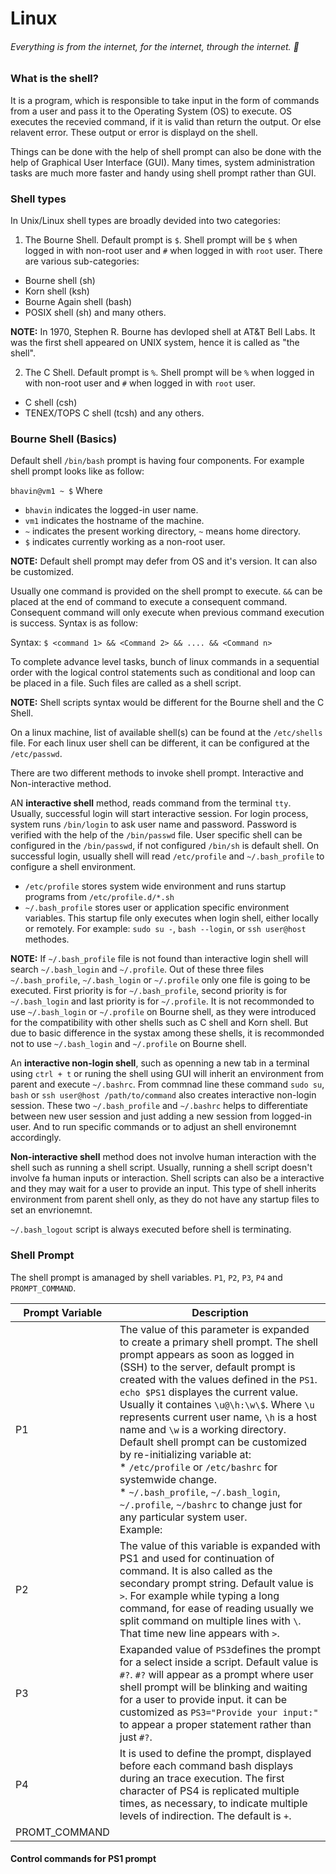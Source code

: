 # Linux
###### Everything is from the internet, for the internet, through the internet. :metal:
### What is the shell?
It is a program, which is responsible to take input in the form of commands from a user and pass it to the Operating System (OS) to execute. OS executes the recevied command, if it is valid than return the output. Or else relavent error. These output or error is displayd on the shell.

Things can be done with the help of shell prompt can also be done with the help of Graphical User Interface (GUI). Many times, system administration tasks are much more faster and handy using shell prompt rather than GUI.

### Shell types
In Unix/Linux shell types are broadly devided into two categories:
1. The Bourne Shell. Default prompt is `$`. Shell prompt will be `$` when logged in with non-root user and `#` when logged in with `root` user. There are various sub-categories:
  * Bourne shell (sh)
  * Korn shell (ksh)
  * Bourne Again shell (bash)
  * POSIX shell (sh) and many others.
  
 **NOTE:** In 1970, Stephen R. Bourne has devloped shell at AT&T Bell Labs. It was the first shell appeared on UNIX system, hence it is called as "the shell".
 
2. The C Shell. Default prompt is `%`. Shell prompt will be `%` when logged in with non-root user and `#` when logged in with `root` user.
  * C shell (csh)
  * TENEX/TOPS C shell (tcsh) and any others.

### Bourne Shell (Basics)

Default shell `/bin/bash` prompt is having four components. For example shell prompt looks like as follow:

`bhavin@vm1 ~ $` 
Where
 * `bhavin` indicates the logged-in user name.
 * `vm1` indicates the hostname of the machine.
 * `~` indicates the present working directory, `~` means home directory.
 * `$` indicates currently working as a non-root user.
 
 **NOTE:** Default shell prompt may defer from OS and it's version. It can also be customized.
 
Usually one command is provided on the shell prompt to execute. `&&` can be placed at the end of command to execute a consequent command. Consequent command will only execute when previous command execution is success. Syntax is as follow:

Syntax:
`$ <command 1> && <Command 2> && .... && <Command n>`

To complete advance level tasks, bunch of linux commands in a sequential order with the logical control statements such as conditional and loop can be placed in a file. Such files are called as a shell script.

**NOTE:** Shell scripts syntax would be different for the Bourne shell and the C Shell.

On a linux machine, list of available shell(s) can be found at the `/etc/shells` file. For each linux user shell can be different, it can be configured at the `/etc/passwd`.

There are two different methods to invoke shell prompt. Interactive and Non-interactive method.

AN **interactive shell** method, reads command from the terminal `tty`. Usually, successful login will start interactive session. For login process, system runs `/bin/login` to ask user name and password. Password is verified with the help of the `/bin/passwd` file. User specific shell can be configured in the `/bin/passwd`, if not configured `/bin/sh` is default shell. On successful login, usually shell will read `/etc/profile` and `~/.bash_profile` to configure a shell environment.
* `/etc/profile` stores system wide environment and runs startup programs from `/etc/profile.d/*.sh`
* `~/.bash_profile` stores user or application specific environment variables. This startup file only executes when login shell, either locally or remotely. For example: `sudo su -`, `bash --login`, or `ssh user@host` methodes.

**NOTE:** If `~/.bash_profile` file is not found than interactive login shell will search `~/.bash_login` and `~/.profile`. Out of these three files `~/.bash_profile`, `~/.bash_login` or `~/.profile` only one file is going to be executed. First priority is for `~/.bash_profile`, second priority is for `~/.bash_login` and last priority is for `~/.profile`. It is not recommonded to use `~/.bash_login` or `~/.profile` on Bourne shell, as they were introduced for the compatibility with other shells such as C shell and Korn shell. But due to basic difference in the systax among these shells, it is recommonded not to use `~/.bash_login` and `~/.profile` on Bourne shell.

An **interactive non-login shell**, such as openning a new tab in a terminal using `ctrl + t` or runing the shell using GUI will inherit an environment from parent and execute `~/.bashrc`. From commnad line these command `sudo su`, `bash` or `ssh user@host /path/to/command` also creates interactive non-login session. These two `~/.bash_profile` and `~/.bashrc` helps to differentiate between new user session and just adding a new session from logged-in user. And to run specific commands or to adjust an shell environemnt accordingly. 

**Non-interactive shell** method does not involve human interaction with the shell such as running a shell script. Usually, running a shell script doesn't involve fa human inputs or interaction. Shell scripts can also be a interactive and they may wait for a user to provide an input. This type of shell inherits environment from parent shell only, as they do not have any startup files to set an envrionemnt.

`~/.bash_logout` script is always executed before shell is terminating.

### Shell Prompt

The shell prompt is amanaged by shell variables. `P1`, `P2`, `P3`, `P4` and `PROMPT_COMMAND`.

Prompt Variable | Description
----------------|------------
P1 | The value of this parameter is expanded to create a primary shell prompt. The shell prompt appears as soon as logged in (SSH) to the server, default prompt is created with the values defined in the `PS1`. `echo $PS1` displayes the current value. Usually it containes `\u@\h:\w\$`. Where `\u` represents current user name, `\h` is a host name and `\w` is a working directory. Default shell prompt can be customized by re-initializing variable at: <br/> * `/etc/profile` or `/etc/bashrc` for systemwide change. <br/> * `~/.bash_profile`, `~/.bash_login`, `~/.profile`, `~/bashrc` to change just for any particular system user. <br>Example:
P2 | The value of this variable is expanded with PS1 and used for continuation of command. It is also called as the secondary prompt string. Default value is `>`. For example while typing a long command, for ease of reading usually we split command on multiple lines with `\`. That time new line appears with `>`.
P3 | Exapanded value of `PS3`defines the prompt for a select inside a script. Default value is `#?`. `#?` will appear as a prompt where user shell prompt will be blinking and waiting for a user to provide input. it can be customized as `PS3="Provide your input:"` to appear a proper statement rather than just `#?`.
P4 | It is used to define the prompt, displayed before each command bash displays during an trace execution.  The first character of PS4 is replicated multiple times, as necessary, to indicate multiple levels of indirection. The default is `+`.
PROMT_COMMAND |

#### Control commands for PS1 prompt

